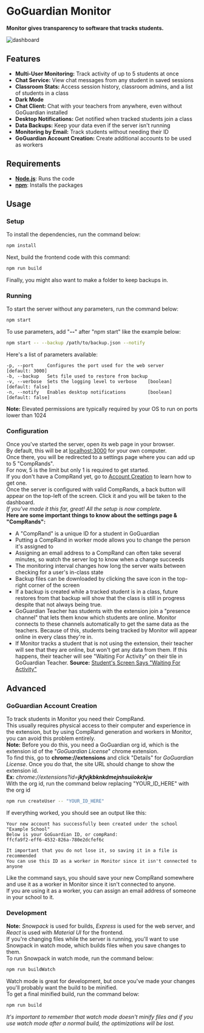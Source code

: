 # GoGuardian Monitor

**Monitor gives transparency to software that tracks students.**

![dashboard](https://user-images.githubusercontent.com/37093293/119205564-27a8d400-ba5e-11eb-9a1d-9b9ac6a5fd86.png)

## Features
* **Multi-User Monitoring:** Track activity of up to 5 students at once
* **Chat Service:** View chat messages from any student in saved sessions
* **Classroom Stats:** Access session history, classroom admins, and a list of students in a class
* **Dark Mode**
* **Chat Client:** Chat with your teachers from anywhere, even without GoGuardian installed
* **Desktop Notifications:** Get notified when tracked students join a class
* **Data Backups:** Keep your data even if the server isn't running
* **Monitoring by Email:** Track students without needing their ID
* **GoGuardian Account Creation:** Create additional accounts to be used as workers

## Requirements
* **[Node.js](https://nodejs.org)**: Runs the code  
* **[npm](https://npmjs.com)**: Installs the packages  

## Usage
### Setup
To install the dependencies, run the command below:
```bash
npm install
```
Next, build the frontend code with this command:
```bash
npm run build
```
Finally, you might also want to make a folder to keep backups in.

### Running
To start the server without any parameters, run the command below:
```bash
npm start
```
To use parameters, add "**--**" after "npm start" like the example below:
```bash
npm start -- --backup /path/to/backup.json --notify
```
Here's a list of parameters available:
```
-p, --port     Configures the port used for the web server     [default: 3000]
-b, --backup   Sets file used to restore from backup
-v, --verbose  Sets the logging level to verbose    [boolean] [default: false]
-n, --notify   Enables desktop notifications        [boolean] [default: false]
```
**Note:** Elevated permissions are typically required by your OS to run on ports lower than 1024

### Configuration
Once you've started the server, open its web page in your browser.  
By default, this will be at [localhost:3000](http://localhost:3000/) for your own computer.  
Once there, you will be redirected to a settings page where you can add up to 5 "CompRands".  
For now, 5 is the limit but only 1 is required to get started.  
If you don't have a CompRand yet, go to [Account Creation](#goguardian-account-creation) to learn how to get one.  
Once the server is configured with valid CompRands, a back button will appear on the top-left of the screen. Click it and you will be taken to the dashboard.  
*If you've made it this far, great! All the setup is now complete.*  
**Here are some important things to know about the settings page & "CompRands":**
* A "CompRand" is a unique ID for a student in GoGuardian
* Putting a CompRand in worker mode allows you to change the person it's assigned to
* Assigning an email address to a CompRand can often take several minutes, so watch the server log to know when a change succeeds
* The monitoring interval changes how long the server waits between checking for a user's in-class state
* Backup files can be downloaded by clicking the save icon in the top-right corner of the screen
* If a backup is created while a tracked student is in a class, future restores from that backup will show that the class is still in progress despite that not always being true.
* GoGuardian Teacher has students with the extension join a "presence channel" that lets them know which students are online. Monitor connects to these channels automatically to get the same data as the teachers. Because of this, students being tracked by Monitor will appear online in every class they're in.
* If Monitor tracks a student that is not using the extension, their teacher will see that they are online, but won't get any data from them. If this happens, their teacher will see "Waiting For Activity" on their tile in GoGuardian Teacher. **Source:** [Student's Screen Says "Waiting For Activity"](https://support.goguardian.com/s/article/Students-Screen-Says-Waiting-For-Activity-1630104942037)

## Advanced
### GoGuardian Account Creation
To track students in Monitor you need their CompRand.  
This usually requires physical access to their computer and experience in the extension, but by using CompRand generation and workers in Monitor, you can avoid this problem entirely.  
**Note:** Before you do this, you need a GoGuardian org id, which is the extension id of the "*GoGuardian License*" chrome extension.  
To find this, go to **chrome://extensions** and click "Details" for *GoGuardian License*. Once you do that, the site URL should change to show the extension id.  
**Ex:** *chrome://extensions?id=__jkfvjkbknkdmejnhsuiiokekjw__*  
With the org id, run the command below replacing "YOUR_ID_HERE" with the org id
```bash
npm run createUser -- "YOUR_ID_HERE"
```
If everything worked, you should see an output like this:
```
Your new account has successfully been created under the school "Example School"
Below is your GoGuardian ID, or compRand:
ffcfa9f2-eff6-4532-826a-780e2dcfef6c

It important that you do not lose it, so saving it in a file is recommended
You can use this ID as a worker in Monitor since it isn't connected to anyone
```
Like the command says, you should save your new CompRand somewhere and use it as a worker in Monitor since it isn't connected to anyone.  
If you are using it as a worker, you can assign an email address of someone in your school to it.

### Development
**Note:** *Snowpack* is used for builds, *Express* is used for the web server, and *React* is used with *Material UI* for the frontend.  
If you're changing files while the server is running, you'll want to use Snowpack in watch mode, which builds files when you save changes to them.  
To run Snowpack in watch mode, run the command below:
```bash
npm run buildWatch
```
Watch mode is great for development, but once you've made your changes you'll probably want the build to be minified.  
To get a final minified build, run the command below:
```bash
npm run build
```
*It's important to remember that watch mode doesn't minify files and if you use watch mode after a normal build, the optimizations will be lost.*
